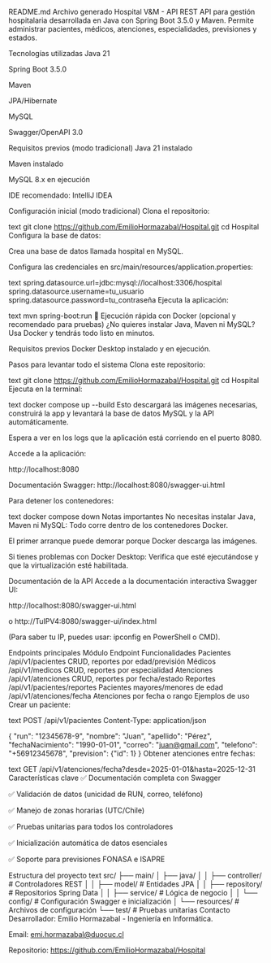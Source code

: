 README.md
Archivo generado
Hospital V&M - API REST
API para gestión hospitalaria desarrollada en Java con Spring Boot 3.5.0 y Maven. Permite administrar pacientes, médicos, atenciones, especialidades, previsiones y estados.

Tecnologías utilizadas
Java 21

Spring Boot 3.5.0

Maven

JPA/Hibernate

MySQL

Swagger/OpenAPI 3.0

Requisitos previos (modo tradicional)
Java 21 instalado

Maven instalado

MySQL 8.x en ejecución

IDE recomendado: IntelliJ IDEA

Configuración inicial (modo tradicional)
Clona el repositorio:

text
git clone https://github.com/EmilioHormazabal/Hospital.git
cd Hospital
Configura la base de datos:

Crea una base de datos llamada hospital en MySQL.

Configura las credenciales en src/main/resources/application.properties:

text
spring.datasource.url=jdbc:mysql://localhost:3306/hospital
spring.datasource.username=tu_usuario
spring.datasource.password=tu_contraseña
Ejecuta la aplicación:

text
mvn spring-boot:run
🚀 Ejecución rápida con Docker (opcional y recomendado para pruebas)
¿No quieres instalar Java, Maven ni MySQL? Usa Docker y tendrás todo listo en minutos.

Requisitos previos
Docker Desktop instalado y en ejecución.

Pasos para levantar todo el sistema
Clona este repositorio:

text
git clone https://github.com/EmilioHormazabal/Hospital.git
cd Hospital
Ejecuta en la terminal:

text
docker compose up --build
Esto descargará las imágenes necesarias, construirá la app y levantará la base de datos MySQL y la API automáticamente.

Espera a ver en los logs que la aplicación está corriendo en el puerto 8080.

Accede a la aplicación:

http://localhost:8080

Documentación Swagger: http://localhost:8080/swagger-ui.html

Para detener los contenedores:

text
docker compose down
Notas importantes
No necesitas instalar Java, Maven ni MySQL: Todo corre dentro de los contenedores Docker.

El primer arranque puede demorar porque Docker descarga las imágenes.

Si tienes problemas con Docker Desktop: Verifica que esté ejecutándose y que la virtualización esté habilitada.

Documentación de la API
Accede a la documentación interactiva Swagger UI:

http://localhost:8080/swagger-ui.html

o http://TuIPV4:8080/swagger-ui/index.html

(Para saber tu IP, puedes usar: ipconfig en PowerShell o CMD).

Endpoints principales
Módulo	Endpoint	Funcionalidades
Pacientes	/api/v1/pacientes	CRUD, reportes por edad/previsión
Médicos	/api/v1/medicos	CRUD, reportes por especialidad
Atenciones	/api/v1/atenciones	CRUD, reportes por fecha/estado
Reportes	/api/v1/pacientes/reportes	Pacientes mayores/menores de edad
/api/v1/atenciones/fecha	Atenciones por fecha o rango
Ejemplos de uso
Crear un paciente:

text
POST /api/v1/pacientes
Content-Type: application/json

{
  "run": "12345678-9",
  "nombre": "Juan",
  "apellido": "Pérez",
  "fechaNacimiento": "1990-01-01",
  "correo": "juan@gmail.com",
  "telefono": "+56912345678",
  "prevision": {"id": 1}
}
Obtener atenciones entre fechas:

text
GET /api/v1/atenciones/fecha?desde=2025-01-01&hasta=2025-12-31
Características clave
✅ Documentación completa con Swagger

✅ Validación de datos (unicidad de RUN, correo, teléfono)

✅ Manejo de zonas horarias (UTC/Chile)

✅ Pruebas unitarias para todos los controladores

✅ Inicialización automática de datos esenciales

✅ Soporte para previsiones FONASA e ISAPRE

Estructura del proyecto
text
src/
├── main/
│   ├── java/
│   │   ├── controller/    # Controladores REST
│   │   ├── model/         # Entidades JPA
│   │   ├── repository/    # Repositorios Spring Data
│   │   ├── service/       # Lógica de negocio
│   │   └── config/        # Configuración Swagger e inicialización
│   └── resources/         # Archivos de configuración
└── test/                  # Pruebas unitarias
Contacto
Desarrollador: Emilio Hormazabal - Ingeniería en Informática.

Email: emi.hormazabal@duocuc.cl

Repositorio: https://github.com/EmilioHormazabal/Hospital